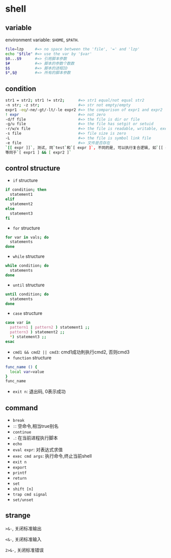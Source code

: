 # shell

## variable

environment variable: `$HOME`, `$PATH`.

```sh
file=lzp     #=> no space between the 'file', '=' and 'lzp'
echo "$file" #=> use the var by '$var'
$0...$9      #=> 引用脚本参数
$#           #=> 脚本的参数个数数
$$           #=> 脚本的进程ID
$*,$@        #=> 所有的脚本参数
```

## condition

```sh
str1 = str2; str1 != str2;      #=> str1 equal/not equal str2
-n str; -z str;                 #=> str not empty/empty
expr1 -eq/-ne/-gt/-lt/-le expr2 #=> the comparison of expr1 and expr2
! expr                          #=> not zero
-d/f file                       #=> the file is dir or file
-g/u file                       #=> the file has setgit or setuid
-r/w/x file                     #=> the file is readable, writable, executable
-s file                         #=> file size is zero
-L                              #=> the file is symbol link file
-e file                         #=> 文件是否存在
`[[ expr ]]`, 测试, 同`test`和`[ expr ]`, 不同的是, 可以执行复合逻辑, 如`[[ expr1 && expr2 ]]`
等同于`[ expr1 ] && [ expr2 ]`
```

## control structure

* `if` structure

```sh
if condition; then
  statement1
elif
  statement2
else
  statement3
fi
```

* `for` structure

```sh
for var in vals; do
  statements
done
```

* `while` structure

```sh
while condition; do
  statements
done
```

* `until` structure

```sh
until condition; do
  statements
done
```

* `case` structure

```sh
case var in
  pattern1 | pattern2 ) statement1 ;;
  pattern3 ) statement2 ;;
  *) statement3 ;;
esac
```

* `cmd1 && cmd2 || cmd3`: cmd1成功則执行cmd2, 否则cmd3
* `function` structure

```sh
func_name () {
  local var=value
}
func_name
```

* `exit n`: 退出码, 0表示成功

## command

* `break`
* `:`: 空命令,相当true别名
* `continue`
* `.`: 在当前进程执行脚本
* `echo`
* `eval expr`: 对表达式求值
* `exec cmd args`: 执行命令,终止当前shell
* `exit n`
* `export`
* `printf`
* `return`
* `set`
* `shift [n]`
* `trap cmd signal`
* `set/unset`

## strange

`>&-`, 关闭标准输出

`<&-`, 关闭标准输入

`2>&-`, 关闭标准错误
